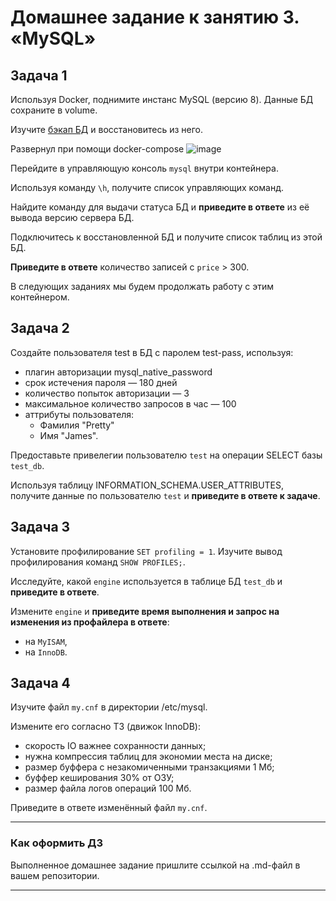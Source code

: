 # Домашнее задание к занятию 3. «MySQL»


## Задача 1

Используя Docker, поднимите инстанс MySQL (версию 8). Данные БД сохраните в volume.

Изучите [бэкап БД](https://github.com/netology-code/virt-homeworks/tree/virt-11/06-db-03-mysql/test_data) и 
восстановитесь из него.

Развернул при помощи docker-compose
![image](https://github.com/lechuk1981/Netology_devops/assets/5323690/fb52a2bb-5ea5-4eb6-9941-76a279ceb13c)


Перейдите в управляющую консоль `mysql` внутри контейнера.

Используя команду `\h`, получите список управляющих команд.

Найдите команду для выдачи статуса БД и **приведите в ответе** из её вывода версию сервера БД.

Подключитесь к восстановленной БД и получите список таблиц из этой БД.

**Приведите в ответе** количество записей с `price` > 300.

В следующих заданиях мы будем продолжать работу с этим контейнером.

## Задача 2

Создайте пользователя test в БД c паролем test-pass, используя:

- плагин авторизации mysql_native_password
- срок истечения пароля — 180 дней 
- количество попыток авторизации — 3 
- максимальное количество запросов в час — 100
- аттрибуты пользователя:
    - Фамилия "Pretty"
    - Имя "James".

Предоставьте привелегии пользователю `test` на операции SELECT базы `test_db`.
    
Используя таблицу INFORMATION_SCHEMA.USER_ATTRIBUTES, получите данные по пользователю `test` и 
**приведите в ответе к задаче**.

## Задача 3

Установите профилирование `SET profiling = 1`.
Изучите вывод профилирования команд `SHOW PROFILES;`.

Исследуйте, какой `engine` используется в таблице БД `test_db` и **приведите в ответе**.

Измените `engine` и **приведите время выполнения и запрос на изменения из профайлера в ответе**:
- на `MyISAM`,
- на `InnoDB`.

## Задача 4 

Изучите файл `my.cnf` в директории /etc/mysql.

Измените его согласно ТЗ (движок InnoDB):

- скорость IO важнее сохранности данных;
- нужна компрессия таблиц для экономии места на диске;
- размер буффера с незакомиченными транзакциями 1 Мб;
- буффер кеширования 30% от ОЗУ;
- размер файла логов операций 100 Мб.

Приведите в ответе изменённый файл `my.cnf`.

---

### Как оформить ДЗ

Выполненное домашнее задание пришлите ссылкой на .md-файл в вашем репозитории.

---
